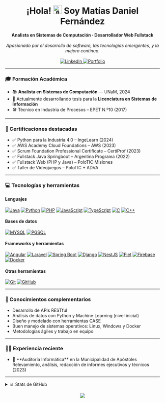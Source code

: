 <h1 align="center">¡Hola! <img src="https://github-production-user-asset-6210df.s3.amazonaws.com/24524555/238178097-766d336d-b87d-44ba-807c-c51de2bc6b4d.gif" width="28px" alt="👋"> Soy Matías Daniel Fernández</h1>

<p align="center">
    <b>Analista en Sistemas de Computación · Desarrollador Web Fullstack</b><br><br>
    <i>Apasionado por el desarrollo de software, las tecnologías emergentes, y la mejora continua.</i><br><br>
    <a href="https://www.linkedin.com/in/matias-d-fernandez">
        <img src="https://img.shields.io/badge/linkedin-%230077B5.svg?style=for-the-badge&logo=linkedin&logoColor=white" alt="LinkedIn">
    </a>
    <a href="https://porfolio-matias-fernandez.web.app/portfolio">
        <img src="https://img.shields.io/badge/portafolio-web-%23DD0031.svg?style=for-the-badge&logo=angular&logoColor=white" alt="Portfolio">
    </a>
</p>

---

### 🎓 Formación Académica

- 📚 **Analista en Sistemas de Computación** — UNaM, 2024  
- 📖 Actualmente desarrollando tesis para la **Licenciatura en Sistemas de Información**  
- 🛠️ Técnico en Industria de Procesos – EPET N.º10 (2017)

---

### 🧠 Certificaciones destacadas

- ✅ Python para la Industria 4.0 – IngeLearn (2024)  
- ✅ AWS Academy Cloud Foundations – AWS (2023)  
- ✅ Scrum Foundation Professional Certificate – CertiProf (2023)  
- ✅ Fullstack Java Springboot – Argentina Programa (2022)  
- ✅ Fullstack Web (PHP y Java) – PoloTIC Misiones  
- ✅ Taller de Videojuegos – PoloTIC + ADVA  

---

### 💻 Tecnologías y herramientas

#### Lenguajes
[![Java](https://img.shields.io/badge/java-%23f89820.svg?style=for-the-badge&logo=openjdk&logoColor=white)](#)
[![Python](https://img.shields.io/badge/python-%233776AB.svg?style=for-the-badge&logo=python&logoColor=white)](#)
[![PHP](https://img.shields.io/badge/php-%23777BB4.svg?style=for-the-badge&logo=php&logoColor=white)](#)
[![JavaScript](https://img.shields.io/badge/javascript-%23F7DF1E.svg?style=for-the-badge&logo=javascript&logoColor=black)](#)
[![TypeScript](https://img.shields.io/badge/typescript-%233178C6.svg?style=for-the-badge&logo=typescript&logoColor=white)](#)
[![C](https://img.shields.io/badge/c-%23A8B9CC.svg?style=for-the-badge&logo=c&logoColor=black)](#)
[![C++](https://img.shields.io/badge/c++-%2300599C.svg?style=for-the-badge&logo=c%2B%2B&logoColor=white)](#)

#### Bases de datos
[![MYSQL](https://img.shields.io/badge/mysql-%234479A1.svg?style=for-the-badge&logo=mysql&logoColor=white)](#)
[![PGSQL](https://img.shields.io/badge/postgres-%234169E1.svg?style=for-the-badge&logo=postgresql&logoColor=white)](#)

#### Frameworks y herramientas
[![Angular](https://img.shields.io/badge/angular-%23DD0031.svg?style=for-the-badge&logo=angular&logoColor=white)](#)
[![Laravel](https://img.shields.io/badge/laravel-%23FF2D20.svg?style=for-the-badge&logo=laravel&logoColor=white)](#)
[![Spring Boot](https://img.shields.io/badge/springboot-%236DB33F.svg?style=for-the-badge&logo=springboot&logoColor=white)](#)
[![Django](https://img.shields.io/badge/django-%23092E20.svg?style=for-the-badge&logo=django&logoColor=white)](#)
[![NestJS](https://img.shields.io/badge/nestjs-%23E0234E.svg?style=for-the-badge&logo=nestjs&logoColor=white)](#)
[![Flet](https://img.shields.io/badge/flet-3776AB?style=for-the-badge&logo=python&logoColor=white)](#)
[![Firebase](https://img.shields.io/badge/firebase-%23039BE5.svg?style=for-the-badge&logo=firebase)](#)
[![Docker](https://img.shields.io/badge/docker-%230db7ed.svg?style=for-the-badge&logo=docker&logoColor=white)](#)

#### Otras herramientas
[![Git](https://img.shields.io/badge/git-%23F05033.svg?style=for-the-badge&logo=git&logoColor=white)](#)
[![GitHub](https://img.shields.io/badge/github-%23121011.svg?style=for-the-badge&logo=github&logoColor=white)](#)

---

### 🧩 Conocimientos complementarios

- Desarrollo de APIs RESTful
- Análisis de datos con Python y Machine Learning (nivel inicial)
- Diseño y modelado con herramientas CASE
- Buen manejo de sistemas operativos: Linux, Windows y Docker
- Metodologías ágiles y trabajo en equipo

---

### 🧑‍💼 Experiencia reciente

- 📍 \*\*Auditoría Informática\*\* en la Municipalidad de Apóstoles  
  Relevamiento, análisis, redacción de informes ejecutivos y técnicos (2023)

---

<details>
<summary>📊 Stats de GitHub</summary>
<p align="center">
  <a href="https://github.com/Matias198">
    <img src="http://github-profile-summary-cards.vercel.app/api/cards/profile-details?username=Matias198&theme=transparent" />
  </a>
  <a href="https://github.com/Matias198">
    <img src="https://github-readme-streak-stats.herokuapp.com/?user=Matias198&hide_border=true&card_width=338&theme=transparent" />
  </a>
  <a href="https://github.com/Matias198">
    <img src="http://github-profile-summary-cards.vercel.app/api/cards/stats?username=Matias198&theme=transparent" />
  </a>
  <a href="https://github.com/Matias198">
    <img src="https://github-readme-stats.vercel.app/api/top-langs/?username=Matias198&langs_count=8&card_width=699&hide_border=true&theme=transparent" /> 
  </a>
</p>
</details>

<p align="center">
  <a href="https://github.com/Matias198">
    <img src="https://komarev.com/ghpvc/?username=Matias198&color=blueviolet&style=flat" />
  </a>
</p>
